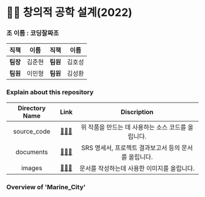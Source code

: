 # 👨‍💻 창의적 공학 설계(2022)

### 조 이름 : 코딩잘짜조

  | **직책** 	| **이름** 	| **직책** 	| **이름** 	|
  |:--------:	|:--------:	|:--------:	|:--------:	|
  | **팀장** 	|  김준현  	| **팀원** 	|  김호성  	|
  | **팀원** 	|  이민형  	| **팀원** 	|  김성환  	|

### Explain about this repository

  | Directory Name 	| Link 	| Discription 	|
  |:--------------:	|:----:	|:-----------:	|
  |   source_code  	|  [📂📂📂](./source_code/)    	|     위 작품을 만드는 데 사용하는 소스 코드를 올립니다.        	|
  |    documents   	|  [📂📂📂](./documents/)    	|      SRS 명세서, 프로젝트 결과보고서 등의 문서를 올립니다.       	|
  |     images     	|  [📂📂📂](./images/)    	|       문서를 작성하는데 사용한 이미지를 올립니다.      	|

### Overview of 'Marine_City'

